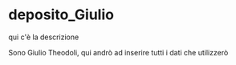 # deposito_Giulio
qui c'è la descrizione

Sono Giulio Theodoli, qui andrò ad inserire tutti i dati che utilizzerò

